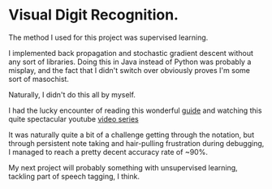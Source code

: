 # Visual Digit Recognition.

The method I used for this project was supervised learning.

I implemented back propagation and stochastic gradient descent without any sort of libraries. 
Doing this in Java instead of Python was probably a misplay, and the fact that I didn't switch 
over obviously proves I'm some sort of masochist.

Naturally, I didn't do this all by myself. 

I had the lucky encounter of reading this wonderful [guide](http://neuralnetworksanddeeplearning.com/chap1.html) and watching
this quite spectacular youtube [video series](https://www.youtube.com/watch?v=aircAruvnKk&t=1s)

It was naturally quite a bit of a challenge getting through the notation, but through persistent note taking and hair-pulling
frustration during debugging, I managed to reach a pretty decent accuracy rate of ~90%.

My next project will probably something with unsupervised learning, tackling part of speech tagging, I think.




